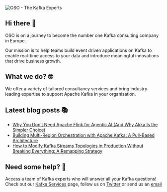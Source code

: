 ![OSO - The Kafka Experts](https://user-images.githubusercontent.com/307475/222356964-8f3e2c6d-46c7-40ee-8a96-22f853ce7b8f.png)

## Hi there 👋
OSO is on a journey to become the number one Kafka consulting company in Europe.

Our mission is to help teams build event driven applications on Kafka to enable real-time access to your data and introduce meaningful innovations that drive business growth. 

## What we do? 🤓
We offer a variety of tailored consultancy services and bring industry-leading expertise to support Apache Kafka in your organisation.

## Latest blog posts 📚
<!-- BLOG-POST-LIST:START -->
- [Why You Don’t Need Apache Flink for Agentic AI &lpar;And Why Akka Is the Simpler Choice&rpar;](https://oso.sh/blog/flink-vs-akka-agentic-ai-comparison/)
- [Building Multi-Region Orchestration with Apache Kafka: A Pull-Based Architecture](https://oso.sh/blog/kafka-multi-region-orchestration-architecture-pull-based-workflows/)
- [How to Modify Kafka Streams Topologies in Production Without Breaking Everything: A Remapping Strategy](https://oso.sh/blog/kafka-streams-topology-changes-zero-downtime-remapping/)
<!-- BLOG-POST-LIST:END -->

## Need some help? 🤔
Access a team of Kafka experts who will answer all your Kafka questions! Check out our [Kafka Services](https://oso.sh/kafka-services/) page, follow us on [Twitter](https://twitter.com/osodevops) or send us an [email](mailto:enquiries@oso.sh)
